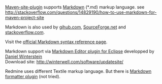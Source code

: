 [Maven-site-plugin](http://maven.apache.org/plugins/maven-site-plugin/) supports [Markdown](http://en.wikipedia.org/wiki/Markdown) (*.md) markup language.
see http://stackoverflow.com/questions/14829190/how-to-use-markdown-for-maven-project-site

Markdown is also used by [gihub.com](https://help.github.com/articles/github-flavored-markdown), 
[SourceForge.net](http://sourceforge.net/p/subeditor/wiki/markdown_syntax/)
and [stackoverflow.com](http://stackoverflow.com/editing-help).

Visit the [official Markdown syntax reference page](http://daringfireball.net/projects/markdown/syntax).

Markdown support via [Markdown Editor plugin for Eclipse](http://www.winterwell.com/software/markdown-editor.php) developped by [Daniel Winterstein](http://winterstein.me.uk)    
	Download site: http://winterwell.com/software/updatesite/
	
Redmine uses different Textile markup language.
But there is [Markdown formatter plugin](http://www.redmine.org/projects/redmine/wiki/Plugin_List#Markdown-formatter-plugin) (not tried).
